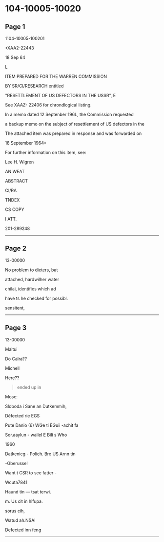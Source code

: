 # 104-10005-10020

## Page 1

1104-10005-100201

•XAA2-22443

18 Sep 64

L

ITEM PREPARED FOR THE WARREN COMMISSION

BY SR/CI/RESEARCH entitled

"RESETTLEMENT OF US DEFECTORS IN THE USSR", E

See XAAZ- 22406 for chrondlogical listing.

In a memo dated 12 Septenber 196L, the Commission requested

a backup memo on the subject of resettlement of US defectors in the

The attached item was prepared in response and was forwarded on

18 September 1964•

For further information on this item, see:

Lee H. Wigren

AN WEAT

ABSTRACT

CI/RA

TNDEX

CS COPY

I ATT.

201-289248

---

## Page 2

13-00000

No problem to dieters, bat

attached, hardwilher water

chilai, identifies which ad

have ts he checked for possibl.

sensitent,

---

## Page 3

13-00000

Maitui

Do Calra??

Michell

Here??

> ended up in

Mosc:

Sloboda i Sane an Dutkemmih,

Défected rie EGS

Pute Danio (6) WGe ti EGuii -achit fa

Sor.aaylun - wailel E Bili s Who

1960

Datkenicg - Polich. Bre US Arnn tin

-Gberusse!

Want t CSR to see fatter -

Wcuta7841

Haund tin — tsat terwi.

m. Us cit in hifupa.

sorus cih,

Watud ah.NSAi

Defected inn feng

---


